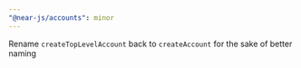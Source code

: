 ```yaml
---
"@near-js/accounts": minor
---
```


Rename `createTopLevelAccount` back to `createAccount` for the sake of better naming

